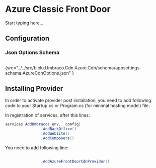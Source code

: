# Azure Classic Front Door

Start typing here...
## Configuration
### Json Options Schema
```json
```
{src="../../src/bielu.Umbraco.Cdn.Azure.Cdn/schema/appsettings-schema.AzureCdnOptions.json" }

## Installing Provider
In order to activate provider post installation, you need to add following code to your Startup.cs or Program.cs (for minimal hosting model) file.

In registration of services, after this lines:
```C#
services.AddUmbraco(_env, _config)
                .AddBackOffice()
                .AddWebsite()
                .AddComposers()
```
You need to add following line:
```C#
        .
                .AddAzureFrontDoorCdnProvider()
```